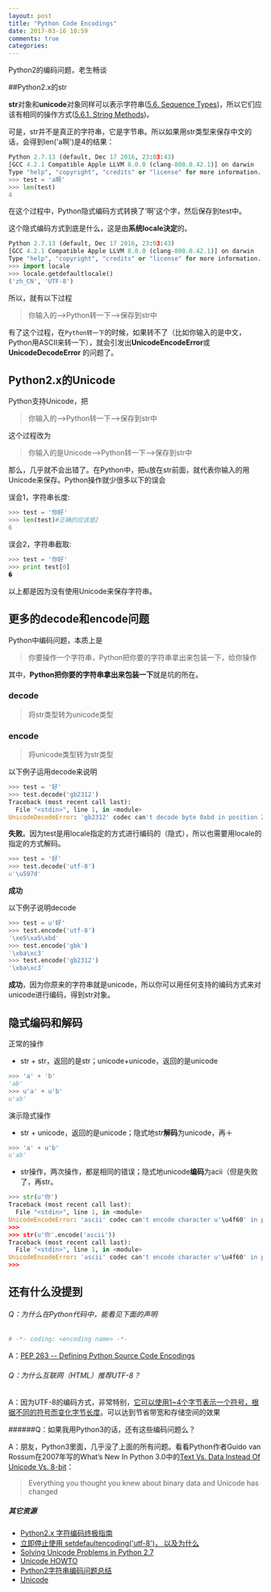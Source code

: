 ```yaml
---
layout: post
title: "Python Code Encodings"
date: 2017-03-16 10:59
comments: true
categories: 
---
```


Python2的编码问题，老生畅谈
<!--More-->

##Python2.x的str

**str**对象和**unicode**对象同样可以表示字符串([5.6. Sequence Types](https://docs.python.org/2/library/stdtypes.html#sequence-types-str-unicode-list-tuple-bytearray-buffer-xrange))，所以它们应该有相同的操作方式([5.6.1. String Methods](https://docs.python.org/2/library/stdtypes.html#string-methods))。

可是，str并不是真正的字符串，它是字节串。所以如果用str类型来保存中文的话，会得到len('a啊')是4的结果：

```python
Python 2.7.13 (default, Dec 17 2016, 23:03:43)
[GCC 4.2.1 Compatible Apple LLVM 8.0.0 (clang-800.0.42.1)] on darwin
Type "help", "copyright", "credits" or "license" for more information.
>>> test = 'a啊'
>>> len(test)
4
```

在这个过程中，Python隐式编码方式转换了‘啊'这个字，然后保存到test中。

这个隐式编码方式到底是什么，这是由**系统locale決定**的。

```python
Python 2.7.13 (default, Dec 17 2016, 23:03:43)
[GCC 4.2.1 Compatible Apple LLVM 8.0.0 (clang-800.0.42.1)] on darwin
Type "help", "copyright", "credits" or "license" for more information.
>>> import locale
>>> locale.getdefaultlocale()
('zh_CN', 'UTF-8')
```

所以，就有以下过程

> 你输入的—>Python转一下—>保存到str中

有了这个过程，在`Python转一下`的时候，如果转不了（比如你输入的是中文，Python用ASCII来转一下），就会引发出**UnicodeEncodeError**或**UnicodeDecodeError** 的问题了。



## Python2.x的Unicode

Python支持Unicode，把

> 你输入的—>Python转一下—>保存到str中

这个过程改为

> 你输入的是Unicode-->Python转一下—>保存到str中

那么，几乎就不会出错了。在Python中，把u放在str前面，就代表你输入的用Unicode来保存。Python操作就少很多以下的误会

误会1，字符串长度:

```python
>>> test = '你好'
>>> len(test)#正确的应该是2
6
```

误会2，字符串截取:

```python
>>> test = '你好'
>>> print test[0]
�
```

以上都是因为没有使用Unicode来保存字符串。



## 更多的decode和encode问题

Python中编码问题，本质上是

> 你要操作一个字符串，Python把你要的字符串拿出来包装一下，给你操作

其中，**Python把你要的字符串拿出来包装一下**就是坑的所在。

### decode

> 将str类型转为unicode类型

### encode

> 将unicode类型转为str类型

以下例子运用decode来说明

```python
>>> test = '好'
>>> test.decode('gb2312')
Traceback (most recent call last):
  File "<stdin>", line 1, in <module>
UnicodeDecodeError: 'gb2312' codec can't decode byte 0xbd in position 2: incomplete multibyte sequence
```

**失败**。因为test是用locale指定的方式进行编码的（隐式），所以也需要用locale的指定的方式解码。

```python
>>> test = '好'
>>> test.decode('utf-8')
u'\u597d'
```

**成功**

以下例子说明decode

```python
>>> test = u'好'
>>> test.encode('utf-8')
'\xe5\xa5\xbd'
>>> test.encode('gbk')
'\xba\xc3'
>>> test.encode('gb2312')
'\xba\xc3'
```

**成功**，因为你原来的字符串就是unicode，所以你可以用任何支持的编码方式来对unicode进行编码，得到str对象。



## 隐式编码和解码

正常的操作

* str + str，返回的是str；unicode+unicode，返回的是unicode

```python
>>> 'a' + 'b'
'ab'
>>> u'a' + u'b'
u'ab'
```

演示隐式操作

* str + unicode，返回的是unicode；隐式地str**解码**为unicode，再＋

```python
>>> 'a' + u'b'
u'ab'
```

* str操作，两次操作，都是相同的错误；隐式地unicode**编码**为acii（但是失败了，再str。

```python
>>> str(u'你')
Traceback (most recent call last):
  File "<stdin>", line 1, in <module>
UnicodeEncodeError: 'ascii' codec can't encode character u'\u4f60' in position 0: ordinal not in range(128)
>>>
>>> str(u'你'.encode('ascii'))
Traceback (most recent call last):
  File "<stdin>", line 1, in <module>
UnicodeEncodeError: 'ascii' codec can't encode character u'\u4f60' in position 0: ordinal not in range(128)
>>>
```



## 还有什么没提到

###### Q：为什么在Python代码中，能看见下面的声明

```python
# -*- coding: <encoding name> -*-
```

A：[PEP 263 -- Defining Python Source Code Encodings](https://www.python.org/dev/peps/pep-0263/)

###### Q：为什么互联网（HTML）推荐UTF-8？

A：因为UTF-8的编码方式，非常特别，[它可以使用1~4个字节表示一个符号，根据不同的符号而变化字节长度](http://www.ruanyifeng.com/blog/2007/10/ascii_unicode_and_utf-8.html)。可以达到节省带宽和存储空间的效果

######Q：如果我用Python3的话，还有这些编码问题么？

A：朋友，Python3里面，几乎没了上面的所有问题。看看Python作者Guido van Rossum在2007年写的What’s New In Python 3.0中的[Text Vs. Data Instead Of Unicode Vs. 8-bit](https://docs.python.org/3/whatsnew/3.0.html#text-vs-data-instead-of-unicode-vs-8-bit)：

> Everything you thought you knew about binary data and Unicode has changed


##### 其它资源


* [Python2.x 字符编码终极指南](http://selfboot.cn/2016/12/28/py_encode_decode/)
* [立即停止使用 setdefaultencoding('utf-8')， 以及为什么](http://blog.ernest.me/post/python-setdefaultencoding-unicode-bytes)
* [Solving Unicode Problems in Python 2.7](https://www.azavea.com/blog/2014/03/24/solving-unicode-problems-in-python-2-7/)
* [Unicode HOWTO](https://docs.python.org/2/howto/unicode.html)
* [Python2字符串编码问题总结](http://zhangbohun.github.io/2016/05/29/Python2%E5%AD%97%E7%AC%A6%E4%B8%B2%E7%BC%96%E7%A0%81%E9%97%AE%E9%A2%98%E6%80%BB%E7%BB%93/)
* [Unicode](https://zh.wikipedia.org/wiki/Unicode)
